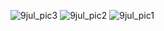 ![9jul_pic3](https://github.com/Avipsa-Biswal/AndroidStudioInternship/assets/130790574/0e9c39e9-616d-433a-80e0-8a6027c0cff2)
![9jul_pic2](https://github.com/Avipsa-Biswal/AndroidStudioInternship/assets/130790574/f03e3eaa-ea4c-46fe-a5fc-ec2be40e7c24)
![9jul_pic1](https://github.com/Avipsa-Biswal/AndroidStudioInternship/assets/130790574/b82650db-be48-43de-ae80-7cc8cbee0066)
